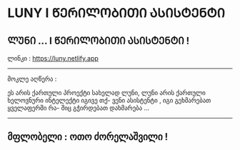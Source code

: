 # LUNY I ᲬᲔრᲘᲚᲝᲑᲘᲗᲘ ᲐᲡᲘᲡᲢᲔᲜᲢᲘ


ᲚᲣᲜᲘ ...  I  ᲬᲔრᲘᲚᲝᲑᲘᲗᲘ ᲐᲡᲘᲡᲢᲔᲜᲢᲘ !
----------------------------------------------
ლინკი : https://luny.netlify.app

---------------------------------------------
მოკლე აღწერა :

ეს არის ქართული პროექტი სახელად ლუნი, ლუნი
არის ქართული ხელოვნური ინტელექტი იგივე თქ-
ვენი ასისტენტი , იგი გეხმარებათ ყველაფერში რა-
შიც გჭირდებათ დახმარება ...

---------------------------------------------

მფლობელი : ოთო ძორელაშვილი !
---------------------------------------------

